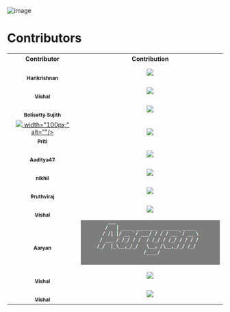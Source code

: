 ![image](https://user-images.githubusercontent.com/92500255/196774744-0801f374-49bf-421b-9d29-90c6636af997.png)


# Contributors

<table align="center">
<tr>
  <th>Contributor</th>
  <th>Contribution</th>
</tr>
<tr>
<td align="center"><a href="https://github.com/hks3333"><img src="https://avatars.githubusercontent.com/u/116485370?s=40&v=4"                   
width="100px;" alt=""/><br /><sub><b>Harikrishnan</b></sub></a><br /></td>
<td align="center"><img src="Screenshot/screenshot_harikrishnan.png"></td>
</tr>
<tr>
<td align="center"><a href="https://github.com/vishalj0501"><img src="https://avatars.githubusercontent.com/u/29042308?s=40&v=4"                   
width="100px;" alt=""/><br /><sub><b>Vishal</b></sub></a><br /></td>
<td align="center"><img src="Screenshot/screenshot_tourpran.png"></td>
</tr>


<tr>
  <td align="center">
    <a href="https://github.com/BolisettySujith">
    <img src="https://avatars.githubusercontent.com/u/73323807?v=4"                   
  width="100px;" alt=""/><br /><sub><b>Bolisetty Sujith</b></sub></a><br /></td>
    <td align="center"><img src="Screenshot/screenshot_sujith.png"></td>
</tr>

<tr>
<td align="center"><a href="https://github.com/priti164/hacktoberfest-2022.git"><img src="https://avatars.githubusercontent.com/u/116486065?v=4">
width="100px;" alt=""/><br /><sub><b>Priti</b></sub></a><br /></td>
<td align="center"><img src="Screenshot/screenshot_priti.png"></td>
</tr>

<tr>
<td align="center"><a href="https://github.com/DeadlockVector"><img src="https://avatars.githubusercontent.com/u/76811055?v=4"                   
width="100px;" alt=""/><br /><sub><b>Aaditya47</b></sub></a><br /></td>
<td align="center"><img src="Screenshot/screenshot_Aaditya47.png"></td>
</tr>

<tr>
<td align="center"><a href="https://github.com/yami6969"><img src="https://avatars.githubusercontent.com/u/116487120?s=40&v=4"                   
width="100px;" alt=""/><br /><sub><b>nikhil</b></sub></a><br /></td>
<td align="center"><img src="Screenshot/screenshot_nikhil.png"></td>
</tr>


<tr>
<td align="center"><a href="https://github.com/pruthvipisal/"><img src="https://avatars.githubusercontent.com/u/111358223?s=96&v=4" width="100px;" alt=""/><br /><sub><b>Pruthviraj</b></sub></a><br /></td>
<td align="center"><img src="Screenshot\screenshot_pruthvi.png"></td>
</tr>

<tr>
<td align="center"><a href="https://github.com/vishalj0501"><img src="https://avatars.githubusercontent.com/u/92500255?s=40&v=4"                   
width="100px;" alt=""/><br /><sub><b>Vishal</b></sub></a><br /></td>
<td align="center"><img src="Screenshot/screenshot_vishal.png"></td>
</tr>

<tr>
<td align="center"><a href="https://github.com/Aaryanajith/"><img src="https://avatars.githubusercontent.com/u/116453081?s=40&v=4" width="100px;" alt=""/><br /><sub><b>Aaryan</b></sub></a><br /></td>
<td align="center"><img src="Screenshot\Screenshot.png"></td>
</tr>

<tr>
<td align="center"><a href="https://github.com/vishalj0501"><img src="https://avatars.githubusercontent.com/u/92500255?s=40&v=4" width="100px;" alt=""/><br /><sub><b>Vishal</b></sub></a><br /></td>
<td align="center"><img src="Screenshot/screenshot_vishal.png"></td>
</tr>
<tr>
<td align="center"><a href="https://github.com/rishuriya"><img src="https://avatars.githubusercontent.com/u/85174423?v=4"                   
width="100px;" alt=""/><br /><sub><b>Vishal</b></sub></a><br /></td>
<td align="center"><img src="Screenshot/screenshot_rishav.png"></td>
</tr>


</table>
